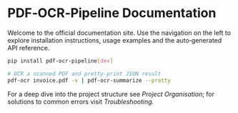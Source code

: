 # PDF‑OCR‑Pipeline Documentation

Welcome to the official documentation site.  Use the navigation on the left to
explore installation instructions, usage examples and the auto‑generated API
reference.

```bash
pip install pdf-ocr-pipeline[dev]

# OCR a scanned PDF and pretty‑print JSON result
pdf-ocr invoice.pdf -v | pdf-ocr-summarize --pretty
```

For a deep dive into the project structure see *Project Organisation*; for
solutions to common errors visit *Troubleshooting*.
